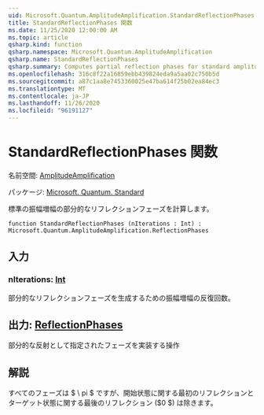 ```yaml
---
uid: Microsoft.Quantum.AmplitudeAmplification.StandardReflectionPhases
title: StandardReflectionPhases 関数
ms.date: 11/25/2020 12:00:00 AM
ms.topic: article
qsharp.kind: function
qsharp.namespace: Microsoft.Quantum.AmplitudeAmplification
qsharp.name: StandardReflectionPhases
qsharp.summary: Computes partial reflection phases for standard amplitude amplification.
ms.openlocfilehash: 316c8f22a16859ebb439824eda9a5aa02c750b5d
ms.sourcegitcommit: a87c1aa8e7453360025e47ba614f25b02ea84ec3
ms.translationtype: MT
ms.contentlocale: ja-JP
ms.lasthandoff: 11/26/2020
ms.locfileid: "96191127"
---
```

# <a name="standardreflectionphases-function"></a>StandardReflectionPhases 関数

名前空間: [AmplitudeAmplification](xref:Microsoft.Quantum.AmplitudeAmplification)

パッケージ: [Microsoft. Quantum. Standard](https://nuget.org/packages/Microsoft.Quantum.Standard)


標準の振幅増幅の部分的なリフレクションフェーズを計算します。

```qsharp
function StandardReflectionPhases (nIterations : Int) : Microsoft.Quantum.AmplitudeAmplification.ReflectionPhases
```


## <a name="input"></a>入力

### <a name="niterations--int"></a>nIterations: [Int](xref:microsoft.quantum.lang-ref.int)

部分的なリフレクションフェーズを生成するための振幅増幅の反復回数。



## <a name="output--reflectionphases"></a>出力: [ReflectionPhases](xref:Microsoft.Quantum.AmplitudeAmplification.ReflectionPhases)

部分的な反射として指定されたフェーズを実装する操作

## <a name="remarks"></a>解説

すべてのフェーズは $ \ pi $ ですが、開始状態に関する最初のリフレクションとターゲット状態に関する最後のリフレクション ($0 $) は除きます。